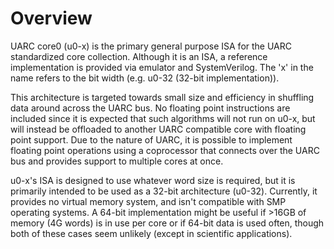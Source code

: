 # Overview

UARC core0 (u0-x) is the primary general purpose ISA for the UARC standardized core collection. Although it is an ISA, a reference implementation is provided via emulator and SystemVerilog. The 'x' in the name refers to the bit width (e.g. u0-32 (32-bit implementation)).

This architecture is targeted towards small size and efficiency in shuffling data around across the UARC bus. No floating point instructions are included since it is expected that such algorithms will not run on u0-x, but will instead be offloaded to another UARC compatible core with floating point support. Due to the nature of UARC, it is possible to implement floating point operations using a coprocessor that connects over the UARC bus and provides support to multiple cores at once.

u0-x's ISA is designed to use whatever word size is required, but it is primarily intended to be used as a 32-bit architecture (u0-32). Currently, it provides no virtual memory system, and isn't compatible with SMP operating systems. A 64-bit implementation might be useful if >16GB of memory (4G words) is in use per core or if 64-bit data is used often, though both of these cases seem unlikely (except in scientific applications).
